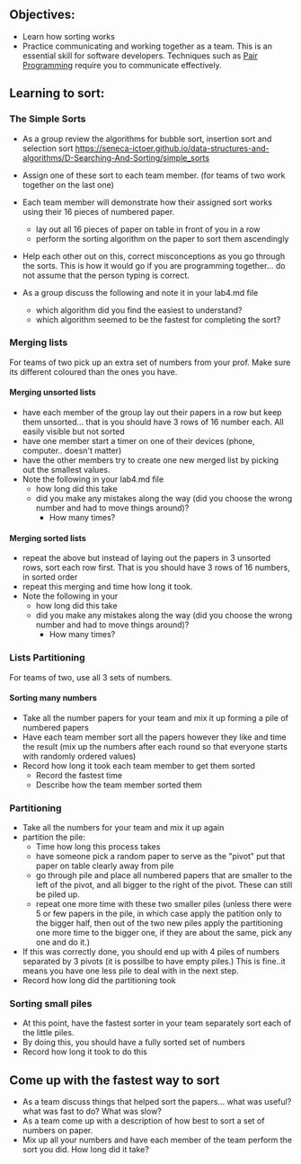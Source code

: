 ## Objectives:

- Learn how sorting works
- Practice communicating and working together as a team.  This is an essential skill for software developers.  Techniques such as [Pair Programming](https://en.wikipedia.org/wiki/Pair_programming#Learning) require you to communicate effectively.


## Learning to sort:


### The Simple Sorts

* As a group review the algorithms for bubble sort, insertion sort and selection sort
	https://seneca-ictoer.github.io/data-structures-and-algorithms/D-Searching-And-Sorting/simple_sorts

* Assign one of these sort to each team member. (for teams of two work together on the last one)
* Each team member will demonstrate how their assigned sort works using their 16 pieces of numbered paper.
	* lay out all 16 pieces of paper on table in front of you in a row
	* perform the sorting algorithm on the paper to sort them ascendingly
* Help each other out on this, correct misconceptions as you go through the sorts.  This is how it would go if you are programming together... do not assume that the person typing is correct. 
* As a group discuss the following and note it in your lab4.md file
	* which algorithm did you find the easiest to understand?
	* which algorithm seemed to be the fastest for completing the sort?


### Merging lists

For teams of two pick up an extra set of numbers from your prof.  Make sure its different coloured than the ones you have.

#### Merging unsorted lists

* have each member of the group lay out their papers in a row but keep them unsorted... that is you should have 3 rows of 16 number each.  All easily visible but not sorted
* have one member start a timer on one of their devices (phone, computer.. doesn't matter)
* have the other members try to create one new merged list by picking out the smallest values.
* Note the following in your lab4.md file
	* how long did this take
	* did you make any mistakes along the way (did you choose the wrong number and had to move things around)?
		* How many times? 

#### Merging sorted lists

* repeat the above but instead of laying out the papers in 3 unsorted rows, sort each row first.  That is you should have 3 rows of 16 numbers, in sorted order
* repeat this merging and time how long it took.
* Note the following in your 
	* how long did this take
	* did you make any mistakes along the way (did you choose the wrong number and had to move things around)?
		* How many times? 

### Lists Partitioning

For teams of two, use all 3 sets of numbers.

#### Sorting many numbers

* Take all the number papers for your team and mix it up forming a pile of numbered papers
* Have each team member sort all the papers however they like and time the result (mix up the numbers after each round so that everyone starts with randomly ordered values)
* Record how long it took each team member to get them sorted
	* Record the fastest time
	* Describe how the team member sorted them


### Partitioning

* Take all the numbers for your team and mix it up again
* partition the pile:
	* Time how long this process takes
	* have someone pick a random paper to serve as the "pivot" put that paper on table clearly away from pile
	* go through pile and place all numbered papers that are smaller to the left of the pivot, and all bigger to the right of the pivot.  These can still be piled up.
	* repeat one more time with these two smaller piles (unless there were 5 or few papers in the pile, in which case apply the patition only to the bigger half, then out of the two new piles apply the partitioning one more time to the bigger one, if they are about the same, pick any one and do it.)
* If this was correctly done, you should end up with 4 piles of numbers separated by 3 pivots  (it is possilbe to have empty piles.)  This is fine..it means you have one less pile to deal with in the next step.
* Record how long did the partitioning took


### Sorting small piles

* At this point, have the fastest sorter in your team separately sort each of the little piles. 
* By doing this, you should have a fully sorted set of numbers
* Record how long it took to do this


## Come up with the fastest way to sort

* As a team discuss things that helped sort the papers... what was useful? what was fast to do?  What was slow?
* As a team come up with a description of how best to sort a set of numbers on paper.
* Mix up all your numbers and have each member of the team perform the sort you did.  How long did it take?
